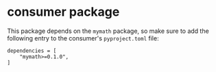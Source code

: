 # consumer package
This package depends on the `mymath` package, so make sure to add the following entry to the consumer's `pyproject.toml` file:
```
dependencies = [
    "mymath>=0.1.0",
]
```